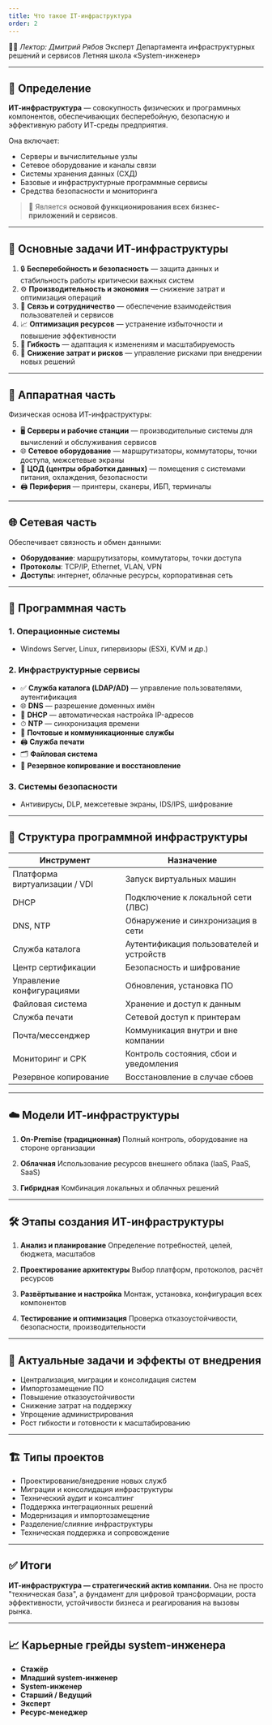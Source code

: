 ```yaml
---
title: Что такое IT-инфраструктура
order: 2
---
```



👨‍🏫 *Лектор: Дмитрий Рябов*
Эксперт Департамента инфраструктурных решений и сервисов
Летняя школа «System-инженер»

---

## 📌 Определение

**ИТ-инфраструктура** — совокупность физических и программных компонентов, обеспечивающих бесперебойную, безопасную и эффективную работу ИТ-среды предприятия.

Она включает:
- Серверы и вычислительные узлы
- Сетевое оборудование и каналы связи
- Системы хранения данных (СХД)
- Базовые и инфраструктурные программные сервисы
- Средства безопасности и мониторинга

> 🧠 Является **основой функционирования всех бизнес-приложений и сервисов**.

---

## 🎯 Основные задачи ИТ-инфраструктуры

1. 🔒 **Бесперебойность и безопасность** — защита данных и стабильность работы критически важных систем
2. ⚙️ **Производительность и экономия** — снижение затрат и оптимизация операций
3. 🤝 **Связь и сотрудничество** — обеспечение взаимодействия пользователей и сервисов
4. 📈 **Оптимизация ресурсов** — устранение избыточности и повышение эффективности
5. 🔄 **Гибкость** — адаптация к изменениям и масштабируемость
6. 💸 **Снижение затрат и рисков** — управление рисками при внедрении новых решений

---

## 🧱 Аппаратная часть

Физическая основа ИТ-инфраструктуры:

- 🖥️ **Серверы и рабочие станции** — производительные системы для вычислений и обслуживания сервисов
- 🌐 **Сетевое оборудование** — маршрутизаторы, коммутаторы, точки доступа, межсетевые экраны
- 🏢 **ЦОД (центры обработки данных)** — помещения с системами питания, охлаждения, безопасности
- 🖨️ **Периферия** — принтеры, сканеры, ИБП, терминалы

---

## 🌐 Сетевая часть

Обеспечивает связность и обмен данными:

- **Оборудование**: маршрутизаторы, коммутаторы, точки доступа
- **Протоколы**: TCP/IP, Ethernet, VLAN, VPN
- **Доступы**: интернет, облачные ресурсы, корпоративная сеть

---

## 💽 Программная часть

### 1. Операционные системы
- Windows Server, Linux, гипервизоры (ESXi, KVM и др.)

### 2. Инфраструктурные сервисы
- ✅ **Служба каталога (LDAP/AD)** — управление пользователями, аутентификация
- 🌐 **DNS** — разрешение доменных имён
- 🛜 **DHCP** — автоматическая настройка IP-адресов
- ⏱ **NTP** — синхронизация времени
- 📧 **Почтовые и коммуникационные службы**
- 🖨 **Служба печати**
- 🗂 **Файловая система**
- 💾 **Резервное копирование и восстановление**

### 3. Системы безопасности
- Антивирусы, DLP, межсетевые экраны, IDS/IPS, шифрование

---

## 🧩 Структура программной инфраструктуры

| Инструмент                        | Назначение                                   |
|----------------------------------|----------------------------------------------|
| Платформа виртуализации / VDI    | Запуск виртуальных машин                     |
| DHCP                             | Подключение к локальной сети (ЛВС)          |
| DNS, NTP                         | Обнаружение и синхронизация в сети           |
| Служба каталога                  | Аутентификация пользователей и устройств     |
| Центр сертификации               | Безопасность и шифрование                    |
| Управление конфигурациями        | Обновления, установка ПО                     |
| Файловая система                 | Хранение и доступ к данным                   |
| Служба печати                    | Сетевой доступ к принтерам                   |
| Почта/мессенджер                 | Коммуникация внутри и вне компании           |
| Мониторинг и СРК                 | Контроль состояния, сбои и уведомления       |
| Резервное копирование            | Восстановление в случае сбоев                |

---

## ☁️ Модели ИТ-инфраструктуры

1. **On-Premise (традиционная)**
   Полный контроль, оборудование на стороне организации

2. **Облачная**
   Использование ресурсов внешнего облака (IaaS, PaaS, SaaS)

3. **Гибридная**
   Комбинация локальных и облачных решений

---

## 🛠 Этапы создания ИТ-инфраструктуры

1. **Анализ и планирование**
   Определение потребностей, целей, бюджета, масштабов

2. **Проектирование архитектуры**
   Выбор платформ, протоколов, расчёт ресурсов

3. **Развёртывание и настройка**
   Монтаж, установка, конфигурация всех компонентов

4. **Тестирование и оптимизация**
   Проверка отказоустойчивости, безопасности, производительности

---

## 🧩 Актуальные задачи и эффекты от внедрения

- Централизация, миграции и консолидация систем
- Импортозамещение ПО
- Повышение отказоустойчивости
- Снижение затрат на поддержку
- Упрощение администрирования
- Рост гибкости и готовности к масштабированию

---

## 🏗️ Типы проектов

- Проектирование/внедрение новых служб
- Миграции и консолидация инфраструктуры
- Технический аудит и консалтинг
- Поддержка интеграционных решений
- Модернизация и импортозамещение
- Разделение/слияние инфраструктуры
- Техническая поддержка и сопровождение

---

## ✅ Итоги

**ИТ-инфраструктура — стратегический актив компании.**
Она не просто "техническая база", а фундамент для цифровой трансформации, роста эффективности, устойчивости бизнеса и реагирования на вызовы рынка.

---

## 📈 Карьерные грейды system-инженера

- **Стажёр**
- **Младший system-инженер**
- **System-инженер**
- **Старший / Ведущий**
- **Эксперт**
- **Ресурс-менеджер**
